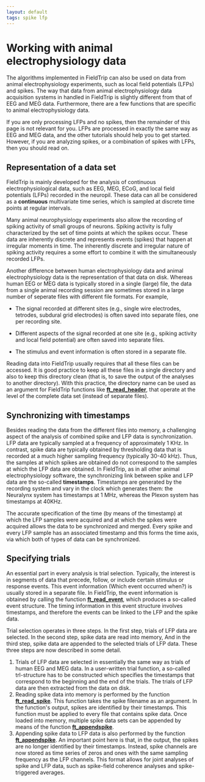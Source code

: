 ```yaml
---
layout: default
tags: spike lfp
---
```



# Working with animal electrophysiology data

The algorithms implemented in FieldTrip can also be used on data from animal electrophysiology experiments, such as local field potentials (LFPs) and spikes. The way that data from animal electrophysiology data acquisition systems in handled in FieldTrip is slightly different from that of EEG and MEG data. Furthermore, there are a few functions that are specific to animal electrophysiology data.

If you are only processing LFPs and no spikes, then the remainder of this page is not relevant for you. LFPs are processed in exactly the same way as EEG and MEG data, and the other tutorials should help you to get started. However, if you are analyzing spikes, or a combination of spikes with LFPs, then you should read on.

## Representation of a data set

FieldTrip is mainly developed for the analysis of continuous electrophysiological data, such as EEG, MEG, ECoG, and local field potentials (LFPs) recorded in the neuropil. These data can all be considered as a **continuous** multivariate time series, which is sampled at discrete time points at regular intervals.

Many animal neurophysiology experiments also allow the recording of spiking activity of small groups of neurons. Spiking activity is fully characterized by the set of time points at which the spikes occur. These data are inherently discrete and represents events (spikes) that happen at irregular moments in time. The inherently discrete and irregular nature of spiking activity requires a some effort to combine it with the simultaneously recorded LFPs.

Another difference between human electrophysiology data and animal electrophysiology data is the representation of that data on disk. Whereas human EEG or MEG data is typically stored in a single (large) file, the data from a single animal recording session are sometimes stored in a large number of seperate files with different file formats. For example,

*  The signal recorded at different sites (e.g., single wire electrodes, tetrodes, subdural grid electrodes) is often saved into separate files, one per recording site.

*  Different aspects of the signal recorded at one site (e.g., spiking activity and local field potential) are often saved into separate files.

*  The stimulus and event information is often stored in a separate file.

Reading data into FieldTrip usually requires that all these files can be accessed. It is good practice to keep all these files in a single directory and also to keep this directory clean (that is, to save the output of the analyses to another directory). With this practice, the directory name can be used as an argument for FieldTrip functions like **[ft_read_header](/reference/ft_read_header)**, that operate at the level of the complete data set (instead of separate files).

## Synchronizing with timestamps

Besides reading the data from the different files into memory, a challenging aspect of the analysis of combined spike and LFP data is synchronization. LFP data are typically sampled at a frequency of approximately 1 KHz. In contrast, spike data are typically obtained by thresholding data that is recorded at a much higher sampling frequency (typically 30-40 kHz). Thus, the samples at which spikes are obtained do not correspond to the samples at which the LFP data are obtained. In FieldTrip, as in all other animal electrophysiology software, the synchronizing link between spike and LFP data are the so-called **timestamps**. Timestamps are generated by the recording system and vary in the clock which generates them: the Neuralynx system has timestamps at 1 MHz, whereas the Plexon system has timestamps at 40KHz.

The accurate specification of the time (by means of the timestamp) at which the LFP samples were acquired and at which the spikes were acquired allows the data to be synchronized and merged. Every spike and every LFP sample has an associated timestamp and this forms the time axis, via which both of types of data can be synchronized.
## Specifying trials

An essential part in every analysis is trial selection. Typically, the interest is in segments of data that precede, follow, or include certain stimulus or response events. This event information (Which event occurred when?) is usually stored in a separate file. In FieldTrip, the event information is obtained by calling the function **[ft_read_event](/reference/ft_read_event)**, which produces a so-called event structure. The timing information in this event structure involves timestamps, and therefore the events can be linked to the LFP and the spike data.

Trial selection operates in three steps. In the first step, trials of LFP data are selected. In the second step, spike data are read into memory, And in the third step, spike data are appended to the selected trials of LFP data. These three steps are now described in some detail.
 1.  Trials of LFP data are selected in essentially the same way as trials of human EEG and MEG data. In a user-written trial function, a so-called trl-structure has to be constructed which specifies the timestamps that correspond to the beginning and the end of the trials. The trials of LFP data are then extracted from the data on disk.
 2.  Reading spike data into memory is performed by the function **[ft_read_spike](/reference/ft_read_spike)**. This function takes the spike filename as an argument. In the function's output, spikes are identified by their timestamps. This function must be applied to every file that contains spike data. Once loaded into memory, multiple spike data sets can be appended by means of the function **[ft_appendspike](/reference/ft_appendspike)**.
 3.  Appending spike data to LFP data is also performed by the function **[ft_appendspike](/reference/ft_appendspike)**. An important point here is that, in the output, the spikes are no longer identified by their timestamps. Instead, spike channels are now stored as time series of zeros and ones with the same sampling frequency as the LFP channels. This format allows for joint analyses of spike and LFP data, such as spike-field coherence analyses and spike-triggered averages.

